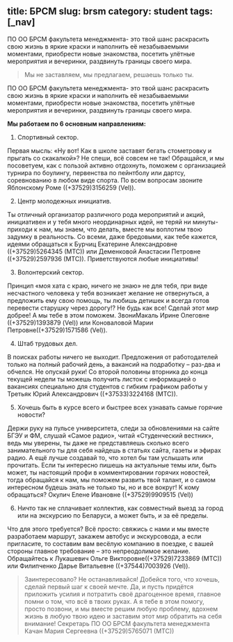 title: БРСМ
slug: brsm
category: student
tags: [_nav]
---


ПО ОО БРСМ факультета менеджмента- это твой шанс раскрасить свою жизнь в яркие краски и наполнить её незабываемыми моментами, приобрести новые знакомства, посетить улётные мероприятия и вечеринки, раздвинуть границы своего мира.

>Мы не заставляем, мы предлагаем, решаешь только ты.

ПО ОО БРСМ факультета менеджмента- это твой шанс раскрасить свою жизнь в яркие краски и наполнить её незабываемыми моментами, приобрести новые знакомства, посетить улётные мероприятия и вечеринки, раздвинуть границы своего мира.

**Мы работаем по 6 основным направлениям:**

1. Спортивный сектор.

Первая мысль: «Ну вот! Как в школе заставят бегать стометровку и прыгать со скакалкой»? Не спеши, всё совсем не так! Обращайся, и мы посоветуем, как с пользой активно отдохнуть, поможем с организацией турнира по боулингу, первенства по пейнтболу или дартсу, соревнованию в любом виде спорта. По всем вопросам звоните Яблонскому Роме ((+37529)3156259 (Vel)).

2. Центр молодежных инициатив.

Ты отличный организатор различного рода мероприятий и акций, инициативен и у тебя много неординарных идей, не теряй ни минуты- приходи к нам, мы знаем, что делать, вместе мы воплотим твою задумку в реальность. Со всеми, даже бредовыми, как тебе кажется, идеями обращаться к Бурчиц Екатерине Александровне ((+37529)5264345 (МТС)) или Деменковой Анастасии Петровне ((+37529)2597936 (МТС)). Приветствуются любые инициативы!

3. Волонтерский сектор.

Принцип «моя хата с краю, ничего не знаю» не для тебя, при виде несчастного человека у тебя возникает желание не отвернуться, а предложить ему свою помощь, ты любишь детишек и всегда готов перевести старушку через дорогу!? Не будь как все! Сделай этот мир добрее! А мы тебе в этом поможем. ЗвониМакаль Ирине Олеговне ((+37529)1393879 (Vel)) или Коноваловой Марии Петровне((+37529)1571586 (Vel)).

4. Штаб трудовых дел.

В поисках работы ничего не выходит. Предложения от работодателей только на полный рабочий день, а вакансий на подработку – раз-два и обчелся. Не опускай руки! Со второй половины вторника до конца текущей недели ты можешь получить листок с информацией о вакансиях специально для студентов с гибким графиком работы у Третьяк Юрий Александрович ((+37533)3224168 (МТС)).

5. Хочешь быть в курсе всего и быстрее всех узнавать самые горячие новости?

Держи руку на пульсе университета, следи за обновлениями на сайте БГЭУ и ФМ, слушай «Самое радио», читай «Студенческий вестник», ведь мы уверены, ты даже не представляешь сколько всего занимательного ты для себя найдешь в статьях сайта, газеты и эфирах радио. А ещё лучше создавай то, что хотел бы там услышать или прочитать. Если ты интересно пишешь на актуальные темы или, быть может, ты настоящий профи в комментировании горячих новостей, тогда обращайся к нам, мы поможем развить твой талант, и о самом интересном будешь знать не только ты, но и все вокруг! К кому обращаться? Окулич Елене Ивановне ((+37529)9909515 (Vel))

6. Ничто так не сплачивает коллектив, как совместный выезд за город или на экскурсию по Беларуси, а может быть, и за её пределы.

Что для этого требуется? Всё просто: свяжись с нами и мы вместе разработаем маршрут, закажем автобус и экскурсовода, а если пригласите, то составим вам весёлую компанию в поездке, с вашей стороны главное требование – это непреодолимое желание. Обращайтесь к Лукашевич Ольге Викторовне((+37529)7233869 (МТС)) или Филипченко Дарье Витальевне ((+37544)7003926 (Vel)).

>Заинтересовало? Не останавливайся! Добейся того, что хочешь, сделай первый шаг к своей мечте. Да, и пусть придётся приложить усилия и потратить своё драгоценное время, главное помни о том, что всё в твоих руках. А я тебе в этом помогу, просто позвони, и мы вместе решим любую проблему, вдохнем жизнь в любую твою идею и заставим этот мир обратить на себя внимание! Секретарь ПО ОО БРСМ факультета менеджмента Качан Мария Сергеевна ((+37529)5765071 (МТС))